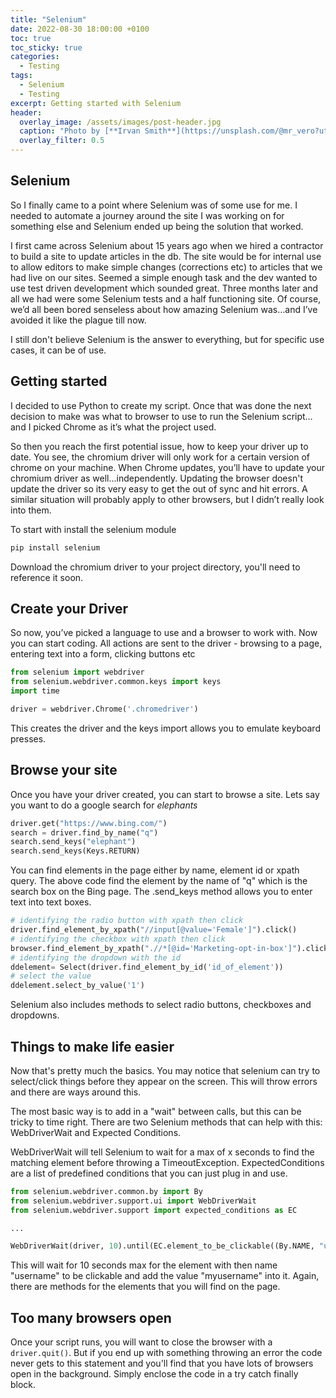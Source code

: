 ```yaml
---
title: "Selenium"
date: 2022-08-30 18:00:00 +0100
toc: true
toc_sticky: true
categories:
  - Testing
tags:
  - Selenium
  - Testing
excerpt: Getting started with Selenium
header: 
  overlay_image: /assets/images/post-header.jpg
  caption: "Photo by [**Irvan Smith**](https://unsplash.com/@mr_vero?utm_source=unsplash&utm_medium=referral&utm_content=creditCopyText) on [**Unsplash**](https://unsplash.com)"
  overlay_filter: 0.5
---
```


## Selenium
So I finally came to a point where Selenium was of some use for me. I needed to automate a journey around the site I was working on for something else and Selenium ended up being the solution that worked.

I first came across Selenium about 15 years ago when we hired a contractor to build a site to update articles in the db. The site would be for internal use to allow editors to make simple changes (corrections etc) to articles that we had live on our sites. Seemed a simple enough task and the dev wanted to use test driven development which sounded great. Three months later and all we had were some Selenium tests and a half functioning site. Of course, we’d all been bored senseless about how amazing Selenium was…and I’ve avoided it like the plague till now.

I still don't believe Selenium is the answer to everything, but for specific use cases, it can be of use.

## Getting started

I decided to use Python to create my script. Once that was done the next decision to make was what to browser to use to run the Selenium script…and I picked Chrome as it’s what the project used.

So then you reach the first potential issue, how to keep your driver up to date. You see, the chromium driver will only work for a certain version of chrome on your machine. When Chrome updates, you’ll have to update your chromium driver as well...independently. Updating the browser doesn't update the driver so its very easy to get the out of sync and hit errors. A similar situation will probably apply to other browsers, but I didn’t really look into them.

To start with install the selenium module
```bash
pip install selenium
```

Download the chromium driver to your project directory, you'll need to reference it soon.

## Create your Driver
So now, you’ve picked a language to use and a browser to work with. Now you can start coding. All actions are sent to the driver - browsing to a page, entering text into a form, clicking buttons etc

```python
from selenium import webdriver
from selenium.webdriver.common.keys import keys
import time

driver = webdriver.Chrome('.chromedriver')
```

This creates the driver and the keys import allows you to emulate keyboard presses.

## Browse your site

Once you have your driver created, you can start to browse a site. Lets say you want to do a google search for *elephants*

```python
driver.get("https://www.bing.com/")
search = driver.find_by_name("q")
search.send_keys("elephant")
search.send_keys(Keys.RETURN)
```

You can find elements in the page either by name, element id or xpath query. The above code find the element by the name of "q" which is the search box on the Bing page. The .send_keys method allows you to enter text into text boxes.

```python
# identifying the radio button with xpath then click
driver.find_element_by_xpath("//input[@value='Female']").click()
# identifying the checkbox with xpath then click
browser.find_element_by_xpath(".//*[@id='Marketing-opt-in-box']").click()
# identifying the dropdown with the id
ddelement= Select(driver.find_element_by_id('id_of_element'))
# select the value
ddelement.select_by_value('1')
```

Selenium also includes methods to select radio buttons, checkboxes and dropdowns.

## Things to make life easier

Now that's pretty much the basics. You may notice that selenium can try to select/click things before they appear on the screen. This will throw errors and there are ways around this.

The most basic way is to add in a "wait" between calls, but this can be tricky to time right. There are two Selenium methods that can help with this: WebDriverWait and Expected Conditions.

WebDriverWait will tell Selenium to wait for a max of x seconds to find the matching element before throwing a TimeoutException. ExpectedConditions are a list of predefined conditions that you can just plug in and use.

```python
from selenium.webdriver.common.by import By
from selenium.webdriver.support.ui import WebDriverWait
from selenium.webdriver.support import expected_conditions as EC

...

WebDriverWait(driver, 10).until(EC.element_to_be_clickable((By.NAME, "username"))).send_keys("myusername")
```

This will wait for 10 seconds max for the element with then name "username" to be clickable and add the value "myusername" into it. Again, there are methods for the elements that you will find on the page.

## Too many browsers open

Once your script runs, you will want to close the browser with a `driver.quit()`. But if you end up with something throwing an error the code never gets to this statement and you'll find that you have lots of browsers open in the background. Simply enclose the code in a try catch finally block.